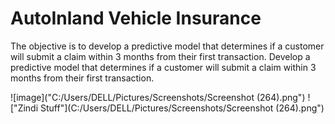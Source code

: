 # AutoInland Vehicle Insurance
The objective  is to develop a predictive model that determines if a customer will submit a claim within 3 months from their first transaction. Develop a predictive model that determines if a customer will submit a claim within 3 months from their first transaction.


![image]("C:/Users/DELL/Pictures/Screenshots/Screenshot (264).png")
!["Zindi Stuff"](C:/Users/DELL/Pictures/Screenshots/Screenshot (264).png")
